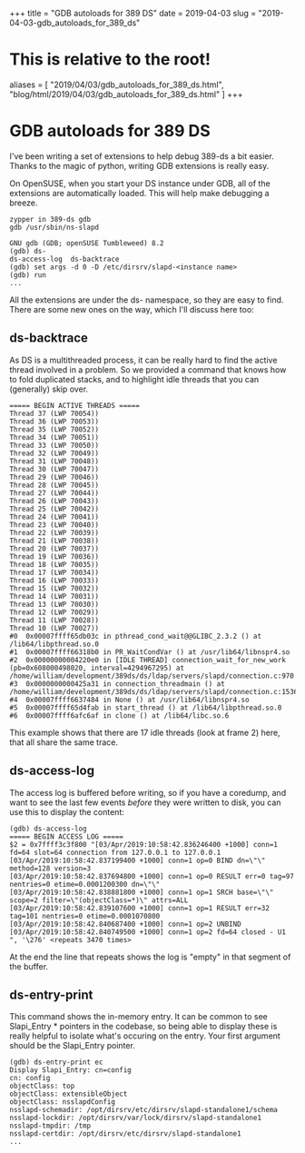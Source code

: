 +++
title = "GDB autoloads for 389 DS"
date = 2019-04-03
slug = "2019-04-03-gdb_autoloads_for_389_ds"
# This is relative to the root!
aliases = [ "2019/04/03/gdb_autoloads_for_389_ds.html", "blog/html/2019/04/03/gdb_autoloads_for_389_ds.html" ]
+++
# GDB autoloads for 389 DS

I\'ve been writing a set of extensions to help debug 389-ds a bit
easier. Thanks to the magic of python, writing GDB extensions is really
easy.

On OpenSUSE, when you start your DS instance under GDB, all of the
extensions are automatically loaded. This will help make debugging a
breeze.

    zypper in 389-ds gdb
    gdb /usr/sbin/ns-slapd

    GNU gdb (GDB; openSUSE Tumbleweed) 8.2
    (gdb) ds-
    ds-access-log  ds-backtrace
    (gdb) set args -d 0 -D /etc/dirsrv/slapd-<instance name>
    (gdb) run
    ...

All the extensions are under the ds- namespace, so they are easy to
find. There are some new ones on the way, which I\'ll discuss here too:

## ds-backtrace

As DS is a multithreaded process, it can be really hard to find the
active thread involved in a problem. So we provided a command that knows
how to fold duplicated stacks, and to highlight idle threads that you
can (generally) skip over.

    ===== BEGIN ACTIVE THREADS =====
    Thread 37 (LWP 70054))
    Thread 36 (LWP 70053))
    Thread 35 (LWP 70052))
    Thread 34 (LWP 70051))
    Thread 33 (LWP 70050))
    Thread 32 (LWP 70049))
    Thread 31 (LWP 70048))
    Thread 30 (LWP 70047))
    Thread 29 (LWP 70046))
    Thread 28 (LWP 70045))
    Thread 27 (LWP 70044))
    Thread 26 (LWP 70043))
    Thread 25 (LWP 70042))
    Thread 24 (LWP 70041))
    Thread 23 (LWP 70040))
    Thread 22 (LWP 70039))
    Thread 21 (LWP 70038))
    Thread 20 (LWP 70037))
    Thread 19 (LWP 70036))
    Thread 18 (LWP 70035))
    Thread 17 (LWP 70034))
    Thread 16 (LWP 70033))
    Thread 15 (LWP 70032))
    Thread 14 (LWP 70031))
    Thread 13 (LWP 70030))
    Thread 12 (LWP 70029))
    Thread 11 (LWP 70028))
    Thread 10 (LWP 70027))
    #0  0x00007ffff65db03c in pthread_cond_wait@@GLIBC_2.3.2 () at /lib64/libpthread.so.0
    #1  0x00007ffff66318b0 in PR_WaitCondVar () at /usr/lib64/libnspr4.so
    #2  0x00000000004220e0 in [IDLE THREAD] connection_wait_for_new_work (pb=0x608000498020, interval=4294967295) at /home/william/development/389ds/ds/ldap/servers/slapd/connection.c:970
    #3  0x0000000000425a31 in connection_threadmain () at /home/william/development/389ds/ds/ldap/servers/slapd/connection.c:1536
    #4  0x00007ffff6637484 in None () at /usr/lib64/libnspr4.so
    #5  0x00007ffff65d4fab in start_thread () at /lib64/libpthread.so.0
    #6  0x00007ffff6afc6af in clone () at /lib64/libc.so.6

This example shows that there are 17 idle threads (look at frame 2)
here, that all share the same trace.

## ds-access-log

The access log is buffered before writing, so if you have a coredump,
and want to see the last few events *before* they were written to disk,
you can use this to display the content:

    (gdb) ds-access-log
    ===== BEGIN ACCESS LOG =====
    $2 = 0x7ffff3c3f800 "[03/Apr/2019:10:58:42.836246400 +1000] conn=1 fd=64 slot=64 connection from 127.0.0.1 to 127.0.0.1
    [03/Apr/2019:10:58:42.837199400 +1000] conn=1 op=0 BIND dn=\"\" method=128 version=3
    [03/Apr/2019:10:58:42.837694800 +1000] conn=1 op=0 RESULT err=0 tag=97 nentries=0 etime=0.0001200300 dn=\"\"
    [03/Apr/2019:10:58:42.838881800 +1000] conn=1 op=1 SRCH base=\"\" scope=2 filter=\"(objectClass=*)\" attrs=ALL
    [03/Apr/2019:10:58:42.839107600 +1000] conn=1 op=1 RESULT err=32 tag=101 nentries=0 etime=0.0001070800
    [03/Apr/2019:10:58:42.840687400 +1000] conn=1 op=2 UNBIND
    [03/Apr/2019:10:58:42.840749500 +1000] conn=1 op=2 fd=64 closed - U1
    ", '\276' <repeats 3470 times>

At the end the line that repeats shows the log is \"empty\" in that
segment of the buffer.

## ds-entry-print

This command shows the in-memory entry. It can be common to see
Slapi_Entry \* pointers in the codebase, so being able to display these
is really helpful to isolate what\'s occuring on the entry. Your first
argument should be the Slapi_Entry pointer.

    (gdb) ds-entry-print ec
    Display Slapi_Entry: cn=config
    cn: config
    objectClass: top
    objectClass: extensibleObject
    objectClass: nsslapdConfig
    nsslapd-schemadir: /opt/dirsrv/etc/dirsrv/slapd-standalone1/schema
    nsslapd-lockdir: /opt/dirsrv/var/lock/dirsrv/slapd-standalone1
    nsslapd-tmpdir: /tmp
    nsslapd-certdir: /opt/dirsrv/etc/dirsrv/slapd-standalone1
    ...

